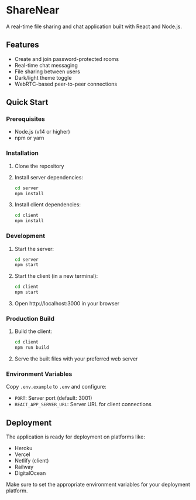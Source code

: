 # ShareNear

A real-time file sharing and chat application built with React and Node.js.

## Features

- Create and join password-protected rooms
- Real-time chat messaging
- File sharing between users
- Dark/light theme toggle
- WebRTC-based peer-to-peer connections

## Quick Start

### Prerequisites

- Node.js (v14 or higher)
- npm or yarn

### Installation

1. Clone the repository
2. Install server dependencies:
   ```bash
   cd server
   npm install
   ```

3. Install client dependencies:
   ```bash
   cd client
   npm install
   ```

### Development

1. Start the server:
   ```bash
   cd server
   npm start
   ```

2. Start the client (in a new terminal):
   ```bash
   cd client
   npm start
   ```

3. Open http://localhost:3000 in your browser

### Production Build

1. Build the client:
   ```bash
   cd client
   npm run build
   ```

2. Serve the built files with your preferred web server

### Environment Variables

Copy `.env.example` to `.env` and configure:

- `PORT`: Server port (default: 3001)
- `REACT_APP_SERVER_URL`: Server URL for client connections

## Deployment

The application is ready for deployment on platforms like:
- Heroku
- Vercel
- Netlify (client)
- Railway
- DigitalOcean

Make sure to set the appropriate environment variables for your deployment platform.
